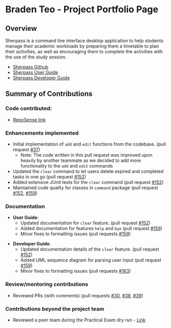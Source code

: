# Braden Teo - Project Portfolio Page

## Overview

Sherpass is a command line interface desktop application to help students manage their academic workloads
by preparing them a timetable to plan their activities, as well as encouraging them to
complete the activities with the use of the study session.

- [Sherpass Github](https://github.com/AY2122S2-CS2113T-T09-1/tp)
- [Sherpass User Guide](https://ay2122s2-cs2113t-t09-1.github.io/tp/UserGuide.html)
- [Sherpass Developer Guide](https://ay2122s2-cs2113t-t09-1.github.io/tp/DeveloperGuide.html)


## Summary of Contributions

### Code contributed:
- [RepoSense link](https://nus-cs2113-ay2122s2.github.io/tp-dashboard/?search=Braden&sort=groupTitle&sortWithin=title&timeframe=commit&mergegroup=&groupSelect=groupByRepos&breakdown=true&checkedFileTypes=docs~functional-code~test-code~other&since=2022-02-18&tabOpen=true&tabType=authorship&tabAuthor=BradenTeo&tabRepo=AY2122S2-CS2113T-T09-1%2Ftp%5Bmaster%5D&authorshipIsMergeGroup=false&authorshipFileTypes=docs~functional-code&authorshipIsBinaryFileTypeChecked=false)

### Enhancements implemented
- Initial implementation of `add` and `edit` functions from the codebase. (pull request [#37](https://github.com/AY2122S2-CS2113T-T09-1/tp/pull/37))
    - Note: The code written in this pull request was improved upon heavily by another teammate as we decided to add more functionality to the `add` and `edit` commands
- Updated the `clear` command to let users delete expired and completed tasks in one go (pull request [#152](https://github.com/AY2122S2-CS2113T-T09-1/tp/pull/152))
- Added extensive JUnit tests for the `clear` command (pull request [#152](https://github.com/AY2122S2-CS2113T-T09-1/tp/pull/152))
- Maintained code quality for classes in `command` package (pull request [#152](https://github.com/AY2122S2-CS2113T-T09-1/tp/pull/152), [#159](https://github.com/AY2122S2-CS2113T-T09-1/tp/pull/159))

### Documentation
- **User Guide**:
    - Updated documentation for `clear` feature. (pull request [#152](https://github.com/AY2122S2-CS2113T-T09-1/tp/pull/152))
    - Added documentation for features `help` and `bye` (pull request [#159](https://github.com/AY2122S2-CS2113T-T09-1/tp/pull/159))
    - Minor fixes to formatting issues (pull requests [#159](https://github.com/AY2122S2-CS2113T-T09-1/tp/pull/159))

<div style="page-break-after: always;"></div>

- **Developer Guide**:
    - Updated documentation details of the `clear` feature. (pull request [#152](https://github.com/AY2122S2-CS2113T-T09-1/tp/pull/152))
    - Added UML sequence diagram for parsing user input (pull request [#159](https://github.com/AY2122S2-CS2113T-T09-1/tp/pull/159))
    - Minor fixes to formatting issues (pull requests [#163](https://github.com/AY2122S2-CS2113T-T09-1/Sherpass/pull/163))


### Review/mentoring contributions
- Reviewed PRs (with comments) (pull requests [#30](https://github.com/AY2122S2-CS2113T-T09-1/tp/pull/30), [#38](https://github.com/AY2122S2-CS2113T-T09-1/tp/pull/38), [#39](https://github.com/AY2122S2-CS2113T-T09-1/tp/pull/39))


### Contributions beyond the project team
- Reviewed a peer team during the Practical Exam dry run - [Link](https://github.com/BradenTeo/ped/issues)



